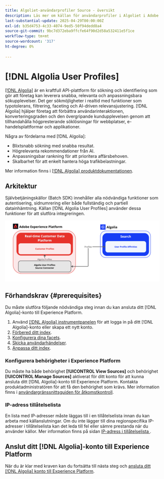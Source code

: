 ```yaml
---
title: Algoliet-användarprofiler Source - översikt
description: Läs mer om källan för användarprofiler i Algoliet i Adobe Experience Platform
last-substantial-update: 2025-04-29T00:00:00Z
exl-id: b35d4753-4c33-4074-9ed5-50f94dedd8a4
source-git-commit: 9bc7d372eba9ffcfe64f90d2d58a532411e5f1ce
workflow-type: tm+mt
source-wordcount: '317'
ht-degree: 0%

---
```


# [!DNL Algolia User Profiles]

[[!DNL Algolia]](https://www.algolia.com/) är en kraftfull API-plattform för sökning och identifiering som gör att företag kan leverera snabba, relevanta och anpassningsbara sökupplevelser. Det ger sökmöjligheter i realtid med funktioner som typotolerans, filtrering, faceting och AI-driven relevansjustering. [!DNL Algolia] hjälper företag att förbättra användarinteraktionen, konverteringsgraden och den övergripande kundupplevelsen genom att tillhandahålla högpresterande söklösningar för webbplatser, e-handelsplattformar och applikationer.

Några av fördelarna med [!DNL Algolia]:

* Blixtsnabb sökning med snabba resultat.
* Högrelevanta rekommendationer från AI.
* Anpassningsbar rankning för att prioritera affärsbehoven.
* Skalbarhet för att enkelt hantera höga trafikbelastningar.

Mer information finns i [[!DNL Algolia] produktdokumentationen](https://resources.algolia.com/).

## Arkitektur

Självbetjäningskällor (Batch SDK) innehåller alla nödvändiga funktioner som autentisering, sidnumrering eller både fullständig och partiell datainhämtning. Källan [!DNL Algolia User Profiles] använder dessa funktioner för att slutföra integreringen.

![Arkitektur för integrering mellan Algoliet och Experience Platform](../../images/tutorials/create/algolia/user-profiles/algolia-aep-user-profiles-arch.png)

## Förhandskrav {#prerequisites}

Du måste slutföra följande nödvändiga steg innan du kan ansluta ditt [!DNL Algolia]-konto till Experience Platform.

1. Använd [[!DNL Algolia] instrumentpanelen](https://dashboard.algolia.com/users/sign_up) för att logga in på ditt [!DNL Algolia]-konto eller skapa ett nytt konto.
2. [Förbered ditt index](https://www.algolia.com/doc/guides/sending-and-managing-data/prepare-your-data/in-depth/prepare-data-in-depth/).
3. [Konfigurera dina facets](https://www.algolia.com/doc/guides/managing-results/refine-results/faceting/).
4. [Skicka användarhändelser](https://www.algolia.com/doc/guides/sending-events/getting-started/).
5. [Anpassa ditt index](https://www.algolia.com/doc/guides/personalization/advanced-personalization/configure/setup/indices/).

### Konfigurera behörigheter i Experience Platform

Du måste ha både behörighet **[!UICONTROL View Sources]** och behörighet **[!UICONTROL Manage Sources]** aktiverat för ditt konto för att kunna ansluta ditt [!DNL Algolia]-konto till Experience Platform. Kontakta produktadministratören för att få den behörighet som krävs. Mer information finns i [användargränssnittsguiden för åtkomstkontroll](../../../access-control/abac/ui/permissions.md).

### IP-adress tillåtelselista

En lista med IP-adresser måste läggas till i en tillåtelselista innan du kan arbeta med källanslutningar. Om du inte lägger till dina regionspecifika IP-adresser i tillåtelselista kan det leda till fel eller sämre prestanda när du använder källor. Mer information finns på sidan [IP-adress i tillåtelselista ](../../ip-address-allow-list.md).

## Anslut ditt [!DNL Algolia]-konto till Experience Platform

När du är klar med kraven kan du fortsätta till nästa steg och [ansluta ditt [!DNL Algolia] konto till Experience Platform](../../tutorials/ui/create/data-partners/algolia-user-profiles.md).
